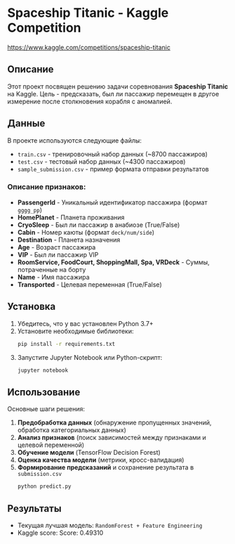 # Spaceship Titanic - Kaggle Competition
https://www.kaggle.com/competitions/spaceship-titanic

## Описание
Этот проект посвящен решению задачи соревнования **Spaceship Titanic** на Kaggle.
Цель - предсказать, был ли пассажир перемещен в другое измерение после столкновения корабля с аномалией.

## Данные
В проекте используются следующие файлы:
- `train.csv` - тренировочный набор данных (~8700 пассажиров)
- `test.csv` - тестовый набор данных (~4300 пассажиров)
- `sample_submission.csv` - пример формата отправки результатов

### Описание признаков:
- **PassengerId** - Уникальный идентификатор пассажира (формат `gggg_pp`)
- **HomePlanet** - Планета проживания
- **CryoSleep** - Был ли пассажир в анабиозе (True/False)
- **Cabin** - Номер каюты (формат `deck/num/side`)
- **Destination** - Планета назначения
- **Age** - Возраст пассажира
- **VIP** - Был ли пассажир VIP
- **RoomService, FoodCourt, ShoppingMall, Spa, VRDeck** - Суммы, потраченные на борту
- **Name** - Имя пассажира
- **Transported** - Целевая переменная (True/False)

## Установка
1. Убедитесь, что у вас установлен Python 3.7+
2. Установите необходимые библиотеки:
   ```bash
   pip install -r requirements.txt
   ```
3. Запустите Jupyter Notebook или Python-скрипт:
   ```bash
   jupyter notebook
   ```

## Использование
Основные шаги решения:
1. **Предобработка данных** (обнаружение пропущенных значений, обработка категориальных данных)
2. **Анализ признаков** (поиск зависимостей между признаками и целевой переменной)
3. **Обучение модели** (TensorFlow Decision Forest)
4. **Оценка качества модели** (метрики, кросс-валидация)
5. **Формирование предсказаний** и сохранение результата в `submission.csv`
   ```bash
   python predict.py
   ```

## Результаты
- Текущая лучшая модель: `RandomForest + Feature Engineering`
- Kaggle score: Score: 0.49310
